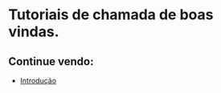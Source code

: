 # Tutoriais de chamada de boas vindas.

## **Continue vendo:**

- [Introdução](tutorials/welcome/intro.md)
